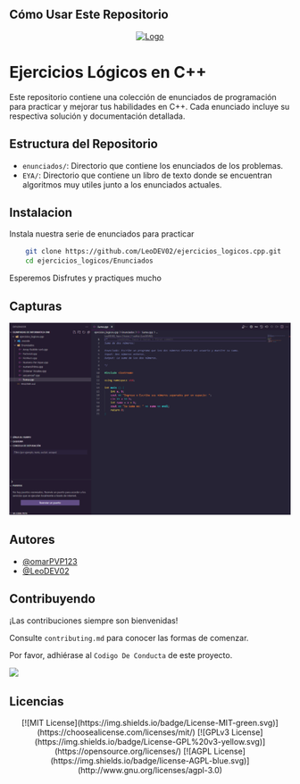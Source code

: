 ## Cómo Usar Este Repositorio

<a name="readme-top"></a>

<div align="center">

<a href="https://github.com/LeoDEV02/ejercicios_logicos.cpp">
  <img width="300px" src="https://temario-del-curso.netlify.app/Images/logo.png" alt="Logo" width="800" />
</a>
</div>

# Ejercicios Lógicos en C++

Este repositorio contiene una colección de enunciados de programación para practicar y mejorar tus habilidades en C++. Cada enunciado incluye su respectiva solución y documentación detallada.

## Estructura del Repositorio

- `enunciados/`: Directorio que contiene los enunciados de los problemas.
- `EYA/`: Directorio que contiene un libro de texto donde se encuentran algoritmos muy utiles junto a los enunciados actuales.

## Instalacion

Instala nuestra serie de enunciados para practicar

```bash
    git clone https://github.com/LeoDEV02/ejercicios_logicos.cpp.git
    cd ejercicios_logicos/Enunciados
```


Esperemos Disfrutes y practiques mucho
    
## Capturas

![App Screenshot](https://github.com/LeoDEV02/ejercicios_logicos.cpp/blob/master/images/img.png?raw=true)


## Autores

- [@omarPVP123](https://github.com/omarPVP123131)
- [@LeoDEV02](https://github.com/LeoDEV02)


## Contribuyendo

¡Las contribuciones siempre son bienvenidas!

Consulte `contributing.md` para conocer las formas de comenzar.

Por favor, adhiérase al `Codigo De Conducta` de este proyecto.

<a href="https://github.com/LeoDEV02/ejercicios_logicos.cpp/graphs/contributors">
  <img src="https://contrib.rocks/image?repo=LeoDEV02/ejercicios_logicos.cpp" />
</a>

## Licencias

<div align="center">
[![MIT License](https://img.shields.io/badge/License-MIT-green.svg)](https://choosealicense.com/licenses/mit/)
[![GPLv3 License](https://img.shields.io/badge/License-GPL%20v3-yellow.svg)](https://opensource.org/licenses/)
[![AGPL License](https://img.shields.io/badge/license-AGPL-blue.svg)](http://www.gnu.org/licenses/agpl-3.0)

</div>